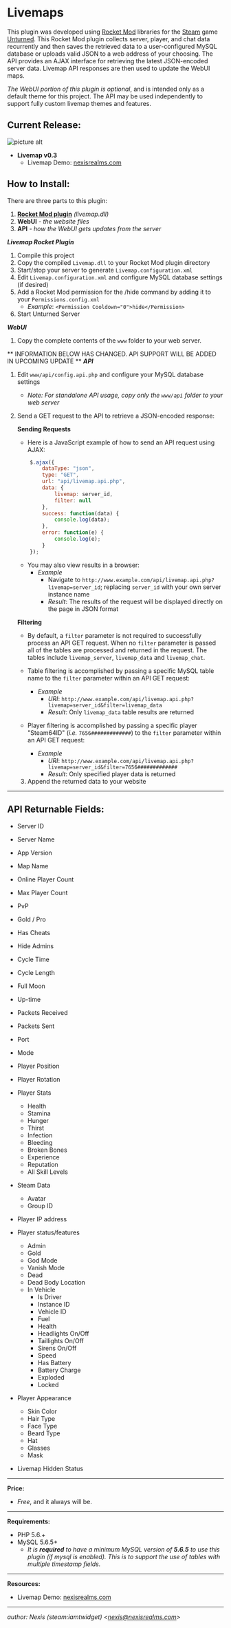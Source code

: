 # Livemaps

This plugin was developed using [Rocket Mod](https://rocketmod.net/) libraries for the [Steam](http://store.steampowered.com/) game [Unturned](http://store.steampowered.com/app/304930/). This Rocket Mod plugin collects server, player, and chat data recurrently and then saves the retrieved data to a user-configured MySQL database or uploads valid JSON to a web address of your choosing. The API provides an AJAX interface for retrieving the latest JSON-encoded server data. Livemap API responses are then used to update the WebUI maps.

*The WebUI portion of this plugin is optional*, and is intended only as a default theme for this project. The API may be used independently to support fully custom livemap themes and features.

Current Release:
----------------
![picture alt](https://i.imgur.com/3TiNzCU.gif "Livemaps v0.3")

- **Livemap v0.3**
    - Livemap Demo: [nexisrealms.com](http://nexisrealms.com/livemap)

How to Install:
---------------
There are three parts to this plugin: 
1. **[Rocket Mod plugin](https://rocketmod.net/plugins)** *(livemap.dll)*
2. **WebUI** *- the website files*
3. **API** *- how the WebUI gets updates from the server*

***Livemap Rocket Plugin***
1. Compile this project
2. Copy the compiled `Livemap.dll` to your Rocket Mod plugin directory
3. Start/stop your server to generate `Livemap.configuration.xml`
4. Edit `Livemap.configuration.xml` and configure MySQL database settings (if desired)
5. Add a Rocket Mod permission for the /hide command by adding it to your `Permissions.config.xml`
    - *Example*: `<Permission Cooldown="0">hide</Permission>`
6. Start Unturned Server

***WebUI***
1. Copy the complete contents of the `www` folder to your web server.

** INFORMATION BELOW HAS CHANGED. API SUPPORT WILL BE ADDED IN UPCOMING UPDATE **
***API***
1. Edit `www/api/config.api.php` and configure your MySQL database settings
    - *Note: For standalone API usage, copy only the `www/api` folder to your web server*
2. Send a GET request to the API to retrieve a JSON-encoded response:

    **Sending Requests**
    - Here is a JavaScript example of how to send an API request using AJAX:
    ```javascript
        $.ajax({
            dataType: "json",
            type: "GET",
            url: "api/livemap.api.php",
            data: {
                livemap: server_id,
                filter: null
            },
            success: function(data) {
                console.log(data);
            },
            error: function(e) {
                console.log(e);
            }
        });
    ```
    
    - You may also view results in a browser:
        - *Example*
            - Navigate to `http://www.example.com/api/livemap.api.php?livemap=server_id`; replacing `server_id` with your own server instance name
            - *Result*: The results of the request will be displayed directly on the page in JSON format

    **Filtering**
    - By default, a `filter` parameter is not required to successfully process an API GET request. When no `filter` parameter is passed all of the tables are processed and returned in the request. The tables include `livemap_server`, `livemap_data` and `livemap_chat`.

    - Table filtering is accomplished by passing a specific MySQL table name to the `filter` parameter within an API GET request:
        - *Example*
            - *URI*: `http://www.example.com/api/livemap.api.php?livemap=server_id&filter=livemap_data`
            - *Result*: Only `livemap_data` table results are returned

    - Player filtering is accomplished by passing a specific player "Steam64ID" (*i.e.* `7656#############`) to the `filter` parameter within an API GET request:
        - *Example*
            - *URI*: `http://www.example.com/api/livemap.api.php?livemap=server_id&filter=7656#############`
            - *Result*: Only specified player data is returned

    3. Append the returned data to your website

---

API Returnable Fields:
----------------------
- Server ID
- Server Name
- App Version 
- Map Name
- Online Player Count
- Max Player Count
- PvP
- Gold / Pro
- Has Cheats
- Hide Admins
- Cycle Time
- Cycle Length
- Full Moon
- Up-time
- Packets Received
- Packets Sent
- Port
- Mode

- Player Position
- Player Rotation
- Player Stats
    - Health
    - Stamina
    - Hunger
    - Thirst
    - Infection
    - Bleeding
    - Broken Bones
    - Experience
    - Reputation
    - All Skill Levels
- Steam Data 
    - Avatar
    - Group ID
- Player IP address
- Player status/features
    - Admin
    - Gold
    - God Mode
    - Vanish Mode
    - Dead
    - Dead Body Location
    - In Vehicle
        - Is Driver
        - Instance ID
        - Vehicle ID
        - Fuel
        - Health
        - Headlights On/Off
        - Taillights On/Off
        - Sirens On/Off
        - Speed
        - Has Battery
        - Battery Charge
        - Exploded
        - Locked
- Player Appearance
    - Skin Color
    - Hair Type
    - Face Type
    - Beard Type
    - Hat
    - Glasses
    - Mask

- Livemap Hidden Status

---

**Price:**
- *Free*, and it always will be.

---

**Requirements:**
- PHP 5.6.+
- MySQL 5.6.5+
    - *It is **required** to have a minimum MySQL version of **5.6.5** to use this plugin (if mysql is enabled). This is to support the use of tables with multiple timestamp fields.*

---

**Resources:**
- Livemap Demo: [nexisrealms.com](http://nexisrealms.com/livemap)

---

*author: Nexis (steam:iamtwidget) <[nexis@nexisrealms.com](mailto:nexis@nexisrealms.com)>*